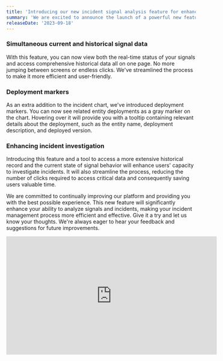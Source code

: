 ```yaml
---
title: 'Introducing our new incident signal analysis feature for enhanced monitoring and response'
summary: 'We are excited to announce the launch of a powerful new feature that will revolutionize the way you analyze signals and incidents in New Relic. This enhancement is designed to provide you with a more efficient and user-friendly experience, making it easier than ever to monitor and respond to incidents.'
releaseDate: '2023-09-18'
---
```

### Simultaneous current and historical signal data

With this feature, you can now view both the real-time status of your signals and access comprehensive historical data all on one page. No more jumping between screens or endless clicks. We've streamlined the process to make it more efficient and user-friendly.

### Deployment markers

As an extra addition to the incident chart, we've introduced deployment markers. You can now see related entity deployments as a gray marker on the chart. Hovering over it will provide you with a tooltip containing relevant details about the deployment, such as the entity name, deployment description, and deployed version.

### Enhancing incident investigation 

Introducing this feature and a tool to access a more extensive historical record and the current state of signal behavior will enhance users' capacity to investigate incidents. It will also streamline the process, reducing the number of clicks required to access critical data and consequently saving users valuable time. 

We are committed to continually improving our platform and providing you with the best possible experience. This new feature will significantly enhance your ability to analyze signals and incidents, making your incident management process more efficient and effective. Give it a try and let us know your thoughts. We're always eager to hear your feedback and suggestions for future improvements.

<iframe width="560" height="315" src="https://fast.wistia.net/embed/iframe/o8r4tfsa8l" frameborder="0" allow="accelerometer; autoplay; clipboard-write; encrypted-media; gyroscope; picture-in-picture" allowfullscreen></iframe>